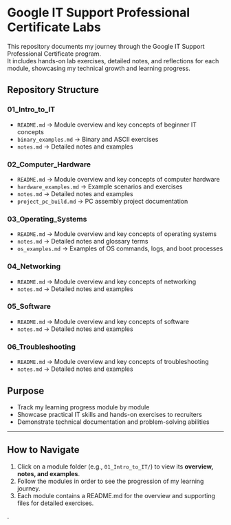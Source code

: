 # Google IT Support Professional Certificate Labs

This repository documents my journey through the Google IT Support Professional Certificate program.  
It includes hands-on lab exercises, detailed notes, and reflections for each module, showcasing my technical growth and learning progress.

## Repository Structure

### 01_Intro_to_IT
- `README.md`          → Module overview and key concepts of beginner IT concepts
- `binary_examples.md` → Binary and ASCII exercises
- `notes.md`           → Detailed notes and examples

### 02_Computer_Hardware
- `README.md`            → Module overview and key concepts of computer hardware
- `hardware_examples.md` → Example scenarios and exercises
- `notes.md`             → Detailed notes and examples
- `project_pc_build.md`  → PC assembly project documentation

### 03_Operating_Systems
- `README.md`        → Module overview and key concepts of operating systems
- `notes.md`         → Detailed notes and glossary terms
- `os_examples.md`   → Examples of OS commands, logs, and boot processes

### 04_Networking
- `README.md`        → Module overview and key concepts of networking
- `notes.md`         → Detailed notes and examples

### 05_Software
- `README.md`        → Module overview and key concepts of software
- `notes.md`         → Detailed notes and examples

### 06_Troubleshooting
- `README.md`        → Module overview and key concepts of troubleshooting
- `notes.md`         → Detailed notes and examples

## Purpose

- Track my learning progress module by module  
- Showcase practical IT skills and hands-on exercises to recruiters  
- Demonstrate technical documentation and problem-solving abilities

---

## How to Navigate

1. Click on a module folder (e.g., `01_Intro_to_IT/`) to view its **overview, notes, and examples**.  
2. Follow the modules in order to see the progression of my learning journey.  
3. Each module contains a README.md for the overview and supporting files for detailed exercises.

.

